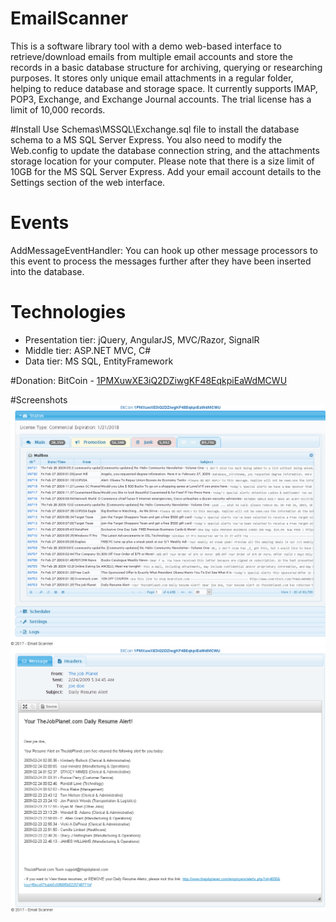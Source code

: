 # EmailScanner
This is a software library tool with a demo web-based interface to retrieve/download emails from multiple email accounts and store the records in a basic database structure for archiving, querying or researching purposes. It stores only unique email attachments in a regular folder, helping to reduce database and storage space. It currently supports IMAP, POP3, Exchange, and Exchange Journal accounts. The trial license has a limit of 10,000 records.

#Install
Use Schemas\MSSQL\Exchange.sql file to install the database schema to a MS SQL Server Express.
You also need to modify the Web.config to update the database connection string, and the attachments storage location for your computer.
Please note that there is a size limit of 10GB for the MS SQL Server Express.
Add your email account details to the Settings section of the web interface.

# Events
AddMessageEventHandler: You can hook up other message processors to this event to process the messages further after they have been inserted into the database.

# Technologies
- Presentation tier: jQuery, AngularJS, MVC/Razor, SignalR
- Middle tier: ASP.NET MVC, C#
- Data tier: MS SQL, EntityFramework

#Donation:
BitCoin - [1PMXuwXE3iQ2DZiwgKF48EqkpiEaWdMCWU](bitcoin:1PMXuwXE3iQ2DZiwgKF48EqkpiEaWdMCWU)

#Screenshots
![ScreenShot 1](https://github.com/kh-nguyen/EmailScanner/blob/master/ScreenShoots/system.png)
![ScreenShot 2](https://github.com/kh-nguyen/EmailScanner/blob/master/ScreenShoots/email_view.png)
